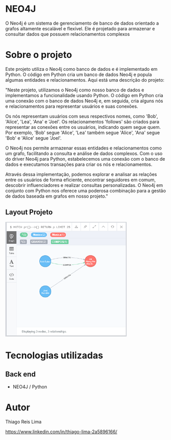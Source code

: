 # NEO4J 
  O Neo4j é um sistema de gerenciamento de banco de dados orientado a grafos altamente escalável e flexível. Ele é projetado para armazenar e consultar dados que possuem relacionamentos complexos

# Sobre o projeto
Este projeto utiliza o Neo4j como banco de dados e é implementado em Python. O código em Python cria um banco de dados Neo4j e popula algumas entidades e relacionamentos. Aqui está uma descrição do projeto:

"Neste projeto, utilizamos o Neo4j como nosso banco de dados e implementamos a funcionalidade usando Python. O código em Python cria uma conexão com o banco de dados Neo4j e, em seguida, cria alguns nós e relacionamentos para representar usuários e suas conexões.

Os nós representam usuários com seus respectivos nomes, como 'Bob', 'Alice', 'Lea', 'Ana' e 'Joel'. Os relacionamentos 'follows' são criados para representar as conexões entre os usuários, indicando quem segue quem. Por exemplo, 'Bob' segue 'Alice', 'Lea' também segue 'Alice', 'Ana' segue 'Bob' e 'Alice' segue 'Joel'.

O Neo4j nos permite armazenar essas entidades e relacionamentos como um grafo, facilitando a consulta e análise de dados complexos. Com o uso do driver Neo4j para Python, estabelecemos uma conexão com o banco de dados e executamos transações para criar os nós e relacionamentos.

Através dessa implementação, podemos explorar e analisar as relações entre os usuários de forma eficiente, encontrar seguidores em comum, descobrir influenciadores e realizar consultas personalizadas. O Neo4j em conjunto com Python nos oferece uma poderosa combinação para a gestão de dados baseada em grafos em nosso projeto."

## Layout Projeto
![Mobile 1](https://github.com/Thiago771414/imagensProjetos/blob/main/slices/mobile/Neo4J.png)

# Tecnologias utilizadas

## Back end
- NEO4J / Python

# Autor

Thiago Reis Lima

https://www.linkedin.com/in/thiago-lima-2a5896166/
